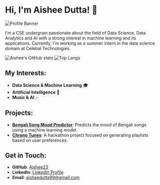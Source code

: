 
# Hi, I'm Aishee Dutta! 👋

![Profile Banner](https://www.canva.com/design/DAGPNUGefgs/PHK8gDySMDhRhGN_0BEJkg/edit?utm_content=DAGPNUGefgs&utm_campaign=designshare&utm_medium=link2&utm_source=sharebutton)

I'm a CSE undergram passionate about the field of Data Science, Data Analytics and AI  with a strong interest in machine learning and its applications. Currently, I'm working as a summer intern in the data science domain at Celebal Technologies.

![Aishee's GitHub stats](https://github-readme-stats.vercel.app/api?username=Aishee23&show_icons=true&theme=radical)
![Top Langs](https://github-readme-stats.vercel.app/api/top-langs/?username=Aishee23&layout=compact&theme=radical)

## My Interests:
- **Data Science & Machine Learning** 🎓
- **Artificial Intelligence** 🤖
- **Music & AI** 🎶

## Projects:
- **[Bengali Song Mood Predictor](https://github.com/Aishee23/Bengali_Song_Mood_Predictor)**: Predicts the mood of Bengali songs using a machine learning model.
- **[Chrono Tunes](https://github.com/Aishee23/ChronoTunes)**: A hackathon project focused on generating playlists based on user preferences.

## Get in Touch:
- **GitHub**: [Aishee23](https://github.com/Aishee23)
- **LinkedIn**: [LinkedIn Profile](https://www.linkedin.com/in/aishee-dutta-864886255/)
- **Email**: aisheedutta99@gmail.com


<!--
**Aishee23/Aishee23** is a ✨ _special_ ✨ repository because its `README.md` (this file) appears on your GitHub profile.

Here are some ideas to get you started:

- 🔭 I’m currently working on ...
- 🌱 I’m currently learning ...
- 👯 I’m looking to collaborate on ...
- 🤔 I’m looking for help with ...
- 💬 Ask me about ...
- 📫 How to reach me: ...
- 😄 Pronouns: ...
- ⚡ Fun fact: ...
-->
